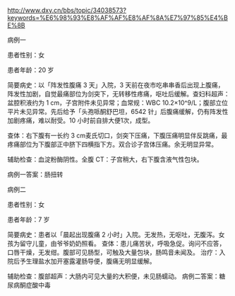 http://www.dxy.cn/bbs/topic/34038573?keywords=%E6%98%93%E8%AF%AF%E8%AF%8A%E7%97%85%E4%BE%8B

病例一

患者性别：女

患者年龄：20 岁

简要病史：以「阵发性腹痛 3 天」入院，3 天前在夜市吃串串香后出现上腹痛，阵发性加剧，自觉最痛部位为剑突下，无转移性疼痛，呕吐后缓解。查妇科超声：盆腔积液约为 1 cm，子宫附件未见异常；血常规：WBC 10.2×10^9/L；腹部立位平片未见异常。先后给予「头孢哌酮舒巴坦，6542 针」后腹痛缓解，仍有阵发性加剧疼痛，难以耐受。10 小时前自排大便1次，成型。

查体：右下腹有一长约 3 cm麦氏切口，剑突下压痛，下腹压痛明显伴反跳痛，最疼痛部位为下腹部正中脐下四横指下方。双合诊子宫体压痛。余无明显异常。

辅助检查：血淀粉酶阴性。全腹 CT：子宫稍大，右下腹含液气性包块。



病例一答案：肠扭转


病例二

患者性别：女

患者年龄：7 岁

简要病史：患者以「晨起出现腹痛 2 小时」入院。无发热，无呕吐，无腹泻。女孩为留守儿童，由爷爷奶奶照看。
查体：患儿痛苦状，呼吸急促。询问不应答，口唇干燥，无发绀。腹部可见肠型，可触及大量包块，肠鸣音未闻及。
治疗：入院后予生理盐水加开塞露灌肠导便，腹痛无明显缓解。

辅助检查：腹部超声：大肠内可见大量的大积便，未见肠蠕动。
病例二答案：糖尿病酮症酸中毒
